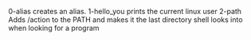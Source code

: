 0-alias creates an alias.
1-hello_you prints the current linux user
2-path Adds /action to the PATH and makes it the last directory shell looks into when looking for a program
